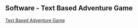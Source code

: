 
## Software - Text Based Adventure Game

[ Text Based Adventure Game](https://github.com/JaijayS/TextBasedGame)
